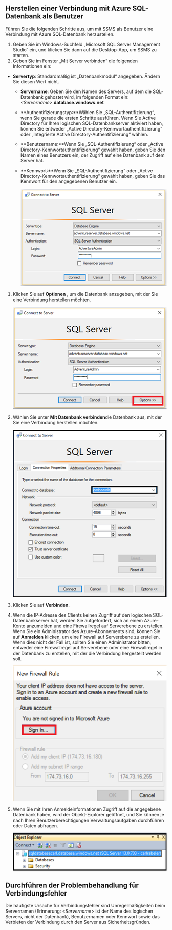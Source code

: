 ## <a name="connect-to-azure-sql-database-as-a-user"></a>Herstellen einer Verbindung mit Azure SQL-Datenbank als Benutzer
Führen Sie die folgenden Schritte aus, um mit SSMS als Benutzer eine Verbindung mit Azure SQL-Datenbank herzustellen.

1. Geben Sie im Windows-Suchfeld „Microsoft SQL Server Management Studio“ ein, und klicken Sie dann auf die Desktop-App, um SSMS zu starten.
2. Geben Sie im Fenster „Mit Server verbinden“ die folgenden Informationen ein:

* **Servertyp**: Standardmäßig ist „Datenbankmodul“ angegeben. Ändern Sie diesen Wert nicht.
  
  * **Servername**: Geben Sie den Namen des Servers, auf dem die SQL-Datenbank gehostet wird, im folgenden Format ein: *&lt;Servername>*.**database.windows.net**
  * **Authentifizierungstyp:**Wählen Sie „SQL-Authentifizierung“, wenn Sie gerade die ersten Schritte ausführen. Wenn Sie Active Directory für Ihren logischen SQL-Datenbankserver aktiviert haben, können Sie entweder „Active Directory-Kennwortauthentifizierung“ oder „Integrierte Active Directory-Authentifizierung“ wählen.
  * **Benutzername:**Wenn Sie „SQL-Authentifizierung“ oder „Active Directory-Kennwortauthentifizierung“ gewählt haben, geben Sie den Namen eines Benutzers ein, der Zugriff auf eine Datenbank auf dem Server hat.
  * **Kennwort:**Wenn Sie „SQL-Authentifizierung“ oder „Active Directory-Kennwortauthentifizierung“ gewählt haben, geben Sie das Kennwort für den angegebenen Benutzer ein.
    
       ![SQL Server Management Studio: Verbinden mit einem SQL-Datenbankserver](./media/sql-database-sql-server-management-studio-connect-user/connect-user-1.png)

1. Klicken Sie auf **Optionen** , um die Datenbank anzugeben, mit der Sie eine Verbindung herstellen möchten.
   
      ![SQL Server Management Studio: Verbinden mit einem SQL-Datenbankserver](./media/sql-database-sql-server-management-studio-connect-user/connect-user-2.png)
2. Wählen Sie unter **Mit Datenbank verbinden**die Datenbank aus, mit der Sie eine Verbindung herstellen möchten.
   
     ![SQL Server Management Studio: Verbinden mit einem SQL-Datenbankserver](./media/sql-database-sql-server-management-studio-connect-user/connect-user-3.png)
3. Klicken Sie auf **Verbinden**.
4. Wenn die IP-Adresse des Clients keinen Zugriff auf den logischen SQL-Datenbankserver hat, werden Sie aufgefordert, sich an einem Azure-Konto anzumelden und eine Firewallregel auf Serverebene zu erstellen. Wenn Sie ein Administrator des Azure-Abonnements sind, können Sie auf **Anmelden** klicken, um eine Firewall auf Serverebene zu erstellen. Wenn dies nicht der Fall ist, sollten Sie einen Administrator bitten, entweder eine Firewallregel auf Serverebene oder eine Firewallregel in der Datenbank zu erstellen, mit der die Verbindung hergestellt werden soll.
   
      ![SQL Server Management Studio: Verbinden mit einem SQL-Datenbankserver](./media/sql-database-sql-server-management-studio-connect-user/connect-user-4.png)
5. Wenn Sie mit Ihren Anmeldeinformationen Zugriff auf die angegebene Datenbank haben, wird der Objekt-Explorer geöffnet, und Sie können je nach Ihren Benutzerberechtigungen Verwaltungsaufgaben durchführen oder Daten abfragen.
   
      ![SQL Server Management Studio: Verbinden mit einem SQL-Datenbankserver](./media/sql-database-sql-server-management-studio-connect-user/connect-user-5.png)

## <a name="troubleshoot-connection-failures"></a>Durchführen der Problembehandlung für Verbindungsfehler
Die häufigste Ursache für Verbindungsfehler sind Unregelmäßigkeiten beim Servernamen (Erinnerung: <*Servername*> ist der Name des logischen Servers, nicht der Datenbank), Benutzernamen oder Kennwort sowie das Verbieten der Verbindung durch den Server aus Sicherheitsgründen. 



<!--HONumber=Nov16_HO2-->


